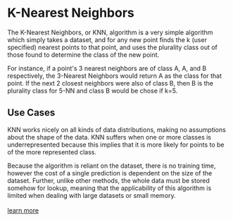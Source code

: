 # K-Nearest Neighbors

The K-Nearest Neighbors, or KNN, algorithm is a very simple algorithm which simply takes a dataset, and for any new point finds the k (user specified) nearest points to that point, and uses the plurality class out of those found to determine the class of the new point.

For instance, if a point's 3 nearest neighbors are of class A, A, and B respectively, the 3-Nearest Neighbors would return A as the class for that point. If the next 2 closest neighbors were also of class B, then B is the plurality class for 5-NN and class B would be chose if k=5.

## Use Cases

KNN works nicely on all kinds of data distributions, making no assumptions about the shape of the data. KNN suffers when one or more classes is underrepresented because this implies that it is more likely for points to be of the more represented class.

Because the algorithm is reliant on the dataset, there is no training time, however the cost of a single prediction is dependent on the size of the dataset. Further, unlike other methods, the whole data must be stored somehow for lookup, meaning that the applicability of this algorithm is limited when dealing with large datasets or small memory. 
\
\
[learn more](https://en.wikipedia.org/wiki/K-nearest_neighbors_algorithm)